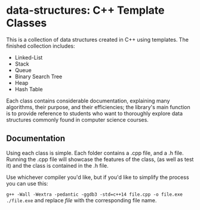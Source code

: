 # data-structures: C++ Template Classes

This is a collection of data structures created in C++ using templates. 
The finished collection includes:

* Linked-List
* Stack
* Queue
* Binary Search Tree
* Heap
* Hash Table

Each class contains considerable documentation, explaining many algorithms, their purpose, and their efficiencies; the library's main function is to provide reference to students who want to thoroughly explore data structures commonly found in computer science courses. 

## Documentation

Using each class is simple. Each folder contains a .cpp file, and a .h file. Running the .cpp file will showcase the features of the class, (as well as test it) and the class is contained in the .h file. 

Use whichever compiler you'd like, but if you'd like to simplify the process you can use this: 

`g++ -Wall -Wextra -pedantic -ggdb3 -std=c++14 file.cpp -o file.exe` 
`./file.exe` and replace _file_ with the corresponding file name. 
